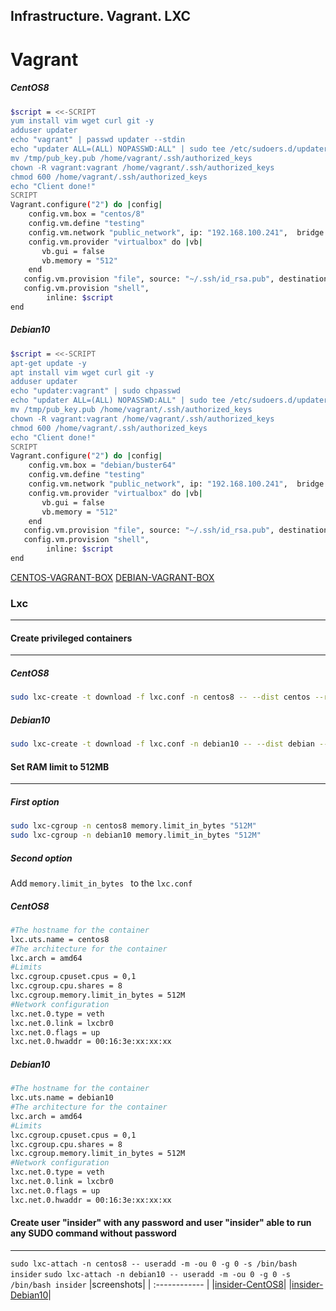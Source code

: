 Infrastructure. Vagrant. LXC
----
Vagrant
=======
##### CentOS8

```bash
$script = <<-SCRIPT
yum install vim wget curl git -y
adduser updater
echo "vagrant" | passwd updater --stdin
echo "updater ALL=(ALL) NOPASSWD:ALL" | sudo tee /etc/sudoers.d/updater
mv /tmp/pub_key.pub /home/vagrant/.ssh/authorized_keys
chown -R vagrant:vagrant /home/vagrant/.ssh/authorized_keys
chmod 600 /home/vagrant/.ssh/authorized_keys
echo "Client done!"
SCRIPT
Vagrant.configure("2") do |config|
    config.vm.box = "centos/8"
    config.vm.define "testing"
    config.vm.network "public_network", ip: "192.168.100.241",  bridge: "wlp3s0"
    config.vm.provider "virtualbox" do |vb|
       vb.gui = false
       vb.memory = "512"
    end
   config.vm.provision "file", source: "~/.ssh/id_rsa.pub", destination: "/tmp/pub_key.pub"
   config.vm.provision "shell",
        inline: $script
end
```

##### Debian10
```bash
$script = <<-SCRIPT
apt-get update -y
apt install vim wget curl git -y
adduser updater
echo "updater:vagrant" | sudo chpasswd
echo "updater ALL=(ALL) NOPASSWD:ALL" | sudo tee /etc/sudoers.d/updater
mv /tmp/pub_key.pub /home/vagrant/.ssh/authorized_keys
chown -R vagrant:vagrant /home/vagrant/.ssh/authorized_keys
chmod 600 /home/vagrant/.ssh/authorized_keys
echo "Client done!"
SCRIPT
Vagrant.configure("2") do |config|
    config.vm.box = "debian/buster64"
    config.vm.define "testing"
    config.vm.network "public_network", ip: "192.168.100.241",  bridge: "wlp3s0"
    config.vm.provider "virtualbox" do |vb|
       vb.gui = false
       vb.memory = "512"
    end
   config.vm.provision "file", source: "~/.ssh/id_rsa.pub", destination: "/tmp/pub_key.pub"
   config.vm.provision "shell",
        inline: $script
end
```
[CENTOS-VAGRANT-BOX](https://app.vagrantup.com/manlyx/boxes/centos8-courses)
[DEBIAN-VAGRANT-BOX](https://app.vagrantup.com/manlyx/boxes/debian10-courses)
### Lxc
-----------------------------------------
#### Create privileged containers
------
##### CentOS8
```bash
sudo lxc-create -t download -f lxc.conf -n centos8 -- --dist centos --release 8 --arch amd64
```

##### Debian10
```bash
sudo lxc-create -t download -f lxc.conf -n debian10 -- --dist debian --release jessie --arch amd64
```
#### Set RAM limit to 512MB
------
##### First option
```bash
sudo lxc-cgroup -n centos8 memory.limit_in_bytes "512M"
sudo lxc-cgroup -n debian10 memory.limit_in_bytes "512M"
```
##### Second option
Add `memory.limit_in_bytes ` to the `lxc.conf`
##### CentOS8
```bash
#The hostname for the container
lxc.uts.name = centos8
#The architecture for the container
lxc.arch = amd64
#Limits
lxc.cgroup.cpuset.cpus = 0,1
lxc.cgroup.cpu.shares = 8
lxc.cgroup.memory.limit_in_bytes = 512M
#Network configuration
lxc.net.0.type = veth
lxc.net.0.link = lxcbr0
lxc.net.0.flags = up
lxc.net.0.hwaddr = 00:16:3e:xx:xx:xx
```
##### Debian10
```bash
#The hostname for the container
lxc.uts.name = debian10
#The architecture for the container
lxc.arch = amd64
#Limits
lxc.cgroup.cpuset.cpus = 0,1
lxc.cgroup.cpu.shares = 8
lxc.cgroup.memory.limit_in_bytes = 512M
#Network configuration
lxc.net.0.type = veth
lxc.net.0.link = lxcbr0
lxc.net.0.flags = up
lxc.net.0.hwaddr = 00:16:3e:xx:xx:xx
```
#### Create user "insider" with any password and user "insider" able to run any SUDO command without password
------
`sudo lxc-attach -n centos8 -- useradd -m -ou 0 -g 0 -s /bin/bash insider`
`sudo lxc-attach -n debian10 -- useradd -m -ou 0 -g 0 -s /bin/bash insider`
|screenshots|
| :------------ |
|[insider-CentOS8](https://ibb.co/JCDnNGV)|
|[insider-Debian10](https://ibb.co/F4zypYG)|

